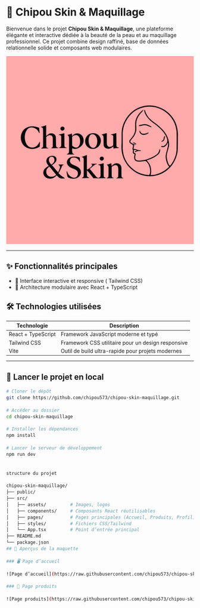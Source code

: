
# 💄 Chipou Skin & Maquillage

Bienvenue dans le projet **Chipou Skin & Maquillage**, une plateforme élégante et interactive dédiée à la beauté de la peau et au maquillage professionnel. Ce projet combine design raffiné, base de données relationnelle solide et composants web modulaires.

![Logo Chipou](./src/assets/logo.png) <!-- Remplace par le bon chemin si nécessaire -->

---

## ✨ Fonctionnalités principales

- 🎨 Interface interactive et responsive ( Tailwind CSS)
- 🧱 Architecture modulaire avec React + TypeScript

## 🛠️ Technologies utilisées

| Technologie       | Description                                      |
|-------------------|--------------------------------------------------|
| React + TypeScript | Framework JavaScript moderne et typé            |
| Tailwind CSS       | Framework CSS utilitaire pour un design responsive |
| Vite               | Outil de build ultra-rapide pour projets modernes |

---

## 🚀 Lancer le projet en local

```bash
# Cloner le dépôt
git clone https://github.com/chipou573/chipou-skin-maquillage.git

# Accéder au dossier
cd chipou-skin-maquillage

# Installer les dépendances
npm install

# Lancer le serveur de développement
npm run dev


structure du projet

chipou-skin-maquillage/
├── public/
├── src/
│   ├── assets/         # Images, logos
│   ├── components/     # Composants React réutilisables
│   ├── pages/          # Pages principales (Accueil, Produits, Profil)
│   ├── styles/         # Fichiers CSS/Tailwind
│   └── App.tsx         # Point d’entrée principal
├── README.md
└── package.json 
## 📸 Aperçus de la maquette

### 🖥️ Page d’accueil

![Page d’accueil](https://raw.githubusercontent.com/chipou573/chipou-skin-makeup/main/src/assets/screenshot-homepage.png)

### 💄 Page produits

![Page produits](https://raw.githubusercontent.com/chipou573/chipou-skin-makeup/main/src/assets/screenshot-produits.png)

